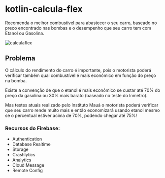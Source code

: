 # kotlin-calcula-flex

Recomenda o melhor combustivel para abastecer o seu carro, baseado no preco encontrado nas bombas e o desempenho que seu carro tem com Etanol ou Gasolina.

<img src="https://github.com/rectius/kotlin-calcula-flex/blob/master/screen-calcula-flex.png?raw=true" alt="calculaflex" />

## Problema

O cálculo do rendimento do carro é importante, pois o motorista poderá verificar também qual combustível é mais econômico em função do preço na bomba. 

Existe a convenção de que o etanol é mais econômico se custar até 70% do preço da gasolina ou 30% mais barato (baseado no teste do Inmetro). 

Mas testes atuais realizado pelo Instituto Mauá o motorista poderá verificar que seu carro rende muito mais e então economizará usando etanol mesmo se o percentual estiver acima de 70%, podendo chegar até 75%!

### Recursos do Firebase:

- Authentication
- Database Realtime
- Storage
- Crashlytics
- Analytics
- Cloud Message
- Remote Config
